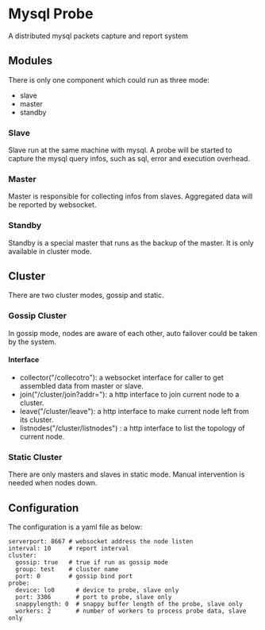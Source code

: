 # Mysql Probe
A distributed mysql packets capture and report system

## Modules
There is only one component which could run as three mode:
* slave
* master
* standby

### Slave
Slave run at the same machine with mysql. A probe will be started to capture the mysql query infos, such as sql, error and execution overhead.

### Master
Master is responsible for collecting infos from slaves. Aggregated data will be reported by websocket.

### Standby
Standby is a special master that runs as the backup of the master. It is only available in cluster mode.

## Cluster
There are two cluster modes, gossip and static. 

### Gossip Cluster
In gossip mode, nodes are aware of each other, auto failover could be taken by the system.

#### Interface
* collector("/collecotro"): a websocket interface for caller to get assembled data from master or slave.
* join("/cluster/join?addr="): a http interface to join current node to a cluster.
* leave("/cluster/leave"): a http interface to make current node left from its cluster.
* listnodes("/cluster/listnodes") : a http interface to list the topology of current node.

### Static Cluster
There are only masters and slaves in static mode. Manual intervention is needed when nodes down.

## Configuration

The configuration is a yaml file as below:

	serverport: 8667 # websocket address the node listen
	interval: 10     # report interval
	cluster:
	  gossip: true   # true if run as gossip mode
  	  group: test    # cluster name
  	  port: 0        # gossip bind port
	probe:
	  device: lo0      # device to probe, slave only
	  port: 3306       # port to probe, slave only
	  snappylength: 0  # snappy buffer length of the probe, slave only
	  workers: 2       # number of workers to process probe data, slave only
